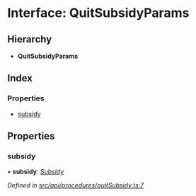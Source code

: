 # Interface: QuitSubsidyParams

## Hierarchy

* **QuitSubsidyParams**

## Index

### Properties

* [subsidy](quitsubsidyparams.md#subsidy)

## Properties

###  subsidy

• **subsidy**: *[Subsidy](../classes/subsidy.md)*

*Defined in [src/api/procedures/quitSubsidy.ts:7](https://github.com/PolymathNetwork/polymesh-sdk/blob/4f2fd432/src/api/procedures/quitSubsidy.ts#L7)*
